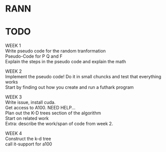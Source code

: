 # RANN
# TODO
WEEK 1  
Write pseudo code for the random tranformation  
Pseudo-Code for P Q and F  
Explain the steps in the pseudo code and explain the math  
  
  
WEEK 2  
Implement the pseudo code! Do it in small chuncks and test that everything works  
Start by finding out how you create and run a futhark program  
  
WEEK 3  
Write issue, install cuda.  
Get access to A100. NEED HELP...  
Plan out the K-D trees section of the algorithm  
Start on related work  
Extra: describe the work/span of code from week 2.  
  
WEEK 4  
Construct the k-d tree  
call it-support for a100  
